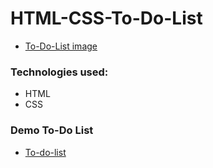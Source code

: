 # HTML-CSS-To-Do-List

- [To-Do-List image](Screenshot.png)

### Technologies used:
* HTML
* CSS

### Demo To-Do List
- [To-do-list](HTML---CSS-To-Do-List/index.html)
